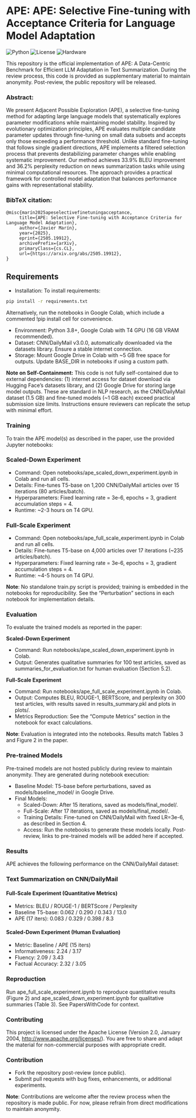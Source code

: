 # APE: APE: Selective Fine-tuning with Acceptance Criteria for Language Model Adaptation


![Python](https://img.shields.io/badge/Python-3.8+-blue.svg)
![License](https://img.shields.io/badge/License-CC%20BY%204.0-green.svg)
![Hardware](https://img.shields.io/badge/Hardware-T4%20GPU-orange.svg)

This repository is the official implementation of APE: A Data-Centric Benchmark for Efficient LLM Adaptation
in Text Summarization. During the review process, this code is provided as supplementary material to maintain anonymity. Post-review, the public repository will be released.

### Abstract: 
We present Adjacent Possible Exploration (APE), a selective fine-tuning method for adapting large language models that systematically explores parameter modifications while maintaining model stability. Inspired by evolutionary optimization principles, APE evaluates multiple candidate parameter updates through fine-tuning on small data subsets and accepts only those exceeding a performance threshold. Unlike standard fine-tuning that follows single gradient directions, APE implements a filtered selection process that prevents destabilizing parameter changes while enabling systematic improvement. Our method achieves 33.9\% BLEU improvement and 36.2\% perplexity reduction on news summarization tasks while using minimal computational resources. The approach provides a practical framework for controlled model adaptation that balances performance gains with representational stability.
 
### BibTeX citation:
 ```
 @misc{marín2025apeselectivefinetuningacceptance,
      title={APE: Selective Fine-tuning with Acceptance Criteria for Language Model Adaptation}, 
      author={Javier Marín},
      year={2025},
      eprint={2505.19912},
      archivePrefix={arXiv},
      primaryClass={cs.CL},
      url={https://arxiv.org/abs/2505.19912}, 
}
 ```

## Requirements
- Installation: To install requirements:

```bash
pip install -r requirements.txt
```
Alternatively, run the notebooks in Google Colab, which include a commented !pip install cell for convenience.

- Environment: Python 3.8+, Google Colab with T4 GPU (16 GB VRAM recommended).
- Dataset: CNN/DailyMail v3.0.0, automatically downloaded via the datasets library. Ensure a stable internet connection.
- Storage: Mount Google Drive in Colab with ~5 GB free space for outputs. Update BASE_DIR in notebooks if using a custom path.

**Note on Self-Containment:** This code is not fully self-contained due to external dependencies: (1) internet access for dataset download via Hugging Face’s datasets library, and (2) Google Drive for storing large model outputs. These are standard in NLP research, as the CNN/DailyMail dataset (1.5 GB) and fine-tuned models (~1 GB each) exceed practical submission size limits. Instructions ensure reviewers can replicate the setup with minimal effort.

### Training
To train the APE model(s) as described in the paper, use the provided Jupyter notebooks:

### Scaled-Down Experiment
- Command: Open notebooks/ape_scaled_down_experiment.ipynb in Colab and run all cells.
- Details: Fine-tunes T5-base on 1,200 CNN/DailyMail articles over 15 iterations (80 articles/batch).
- Hyperparameters: Fixed learning rate = 3e-6, epochs = 3, gradient accumulation steps = 4.
- Runtime: ~2-3 hours on T4 GPU.
  
### Full-Scale Experiment
- Command: Open notebooks/ape_full_scale_experiment.ipynb in Colab and run all cells.
- Details: Fine-tunes T5-base on 4,000 articles over 17 iterations (~235 articles/batch).
- Hyperparameters: Fixed learning rate = 3e-6, epochs = 3, gradient accumulation steps = 4.
- Runtime: ~4-5 hours on T4 GPU.

**Note**: No standalone train.py script is provided; training is embedded in the notebooks for reproducibility. See the “Perturbation” sections in each notebook for implementation details.

### Evaluation
To evaluate the trained models as reported in the paper:

**Scaled-Down Experiment**
- Command: Run notebooks/ape_scaled_down_experiment.ipynb in Colab.
- Output: Generates qualitative summaries for 100 test articles, saved as summaries_for_evaluation.txt for human evaluation (Section 5.2).

**Full-Scale Experiment**
- Command: Run notebooks/ape_full_scale_experiment.ipynb in Colab.
- Output: Computes BLEU, ROUGE-1, BERTScore, and perplexity on 300 test articles, with results saved in results_summary.pkl and plots in plots/.
- Metrics Reproduction: See the “Compute Metrics” section in the notebook for exact calculations.

**Note**: Evaluation is integrated into the notebooks. Results match Tables 3 and Figure 2 in the paper.

### Pre-trained Models
Pre-trained models are not hosted publicly during review to maintain anonymity. They are generated during notebook execution:

- Baseline Model: T5-base before perturbations, saved as models/baseline_model/ in Google Drive.
- Final Models:
    - Scaled-Down: After 15 iterations, saved as models/final_model/.
    - Full-Scale: After 17 iterations, saved as models/final_model/.
    - Training Details: Fine-tuned on CNN/DailyMail with fixed LR=3e-6, as described in Section 4.
    - Access: Run the notebooks to generate these models locally. Post-review, links to pre-trained models will be added here if accepted.

### Results
APE achieves the following performance on the CNN/DailyMail dataset:

### Text Summarization on CNN/DailyMail
#### Full-Scale Experiment (Quantitative Metrics)
- Metrics:	BLEU	/ ROUGE-1 /	BERTScore	/ Perplexity
- Baseline T5-base:	0.062	/ 0.290 /	0.343 /	13.0
- APE (17 iters):	0.083	/ 0.329	/ 0.398	/ 8.3
  
#### Scaled-Down Experiment (Human Evaluation)
- Metric: 	Baseline /	APE (15 iters)
- Informativeness:	2.24	/ 3.17
- Fluency:	2.09	/ 3.43
- Factual Accuracy:	2.32	/ 3.05

### Reproduction 
Run ape_full_scale_experiment.ipynb to reproduce quantitative results (Figure 2) and ape_scaled_down_experiment.ipynb for qualitative summaries (Table 3). See PapersWithCode for context.

### Contributing
This project is licensed under the Apache License (Version 2.0, January 2004, http://www.apache.org/licenses/). You are free to share and adapt the material for non-commercial purposes with appropriate credit.

### Contribution
- Fork the repository post-review (once public).
- Submit pull requests with bug fixes, enhancements, or additional experiments.


**Note**: Contributions are welcome after the review process when the repository is made public. For now, please refrain from direct modifications to maintain anonymity.
